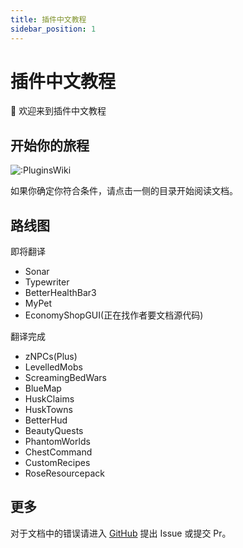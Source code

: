 ```yaml
---
title: 插件中文教程
sidebar_position: 1
---
```


# 插件中文教程

👋 欢迎来到插件中文教程


## 开始你的旅程

![:PluginsWiki](https://count.kjchmc.cn/get/@:PluginWiki)

如果你确定你符合条件，请点击一侧的目录开始阅读文档。

## 路线图

即将翻译

* Sonar
* Typewriter
* BetterHealthBar3
* MyPet
* EconomyShopGUI(正在找作者要文档源代码)

翻译完成

* zNPCs(Plus)
* LevelledMobs
* ScreamingBedWars
* BlueMap
* HuskClaims
* HuskTowns
* BetterHud
* BeautyQuests
* PhantomWorlds
* ChestCommand
* CustomRecipes
* RoseResourcepack

## 更多

对于文档中的错误请进入 [GitHub](https://github.com/8aka-Team/PluginsWiki) 提出 Issue 或提交 Pr。

